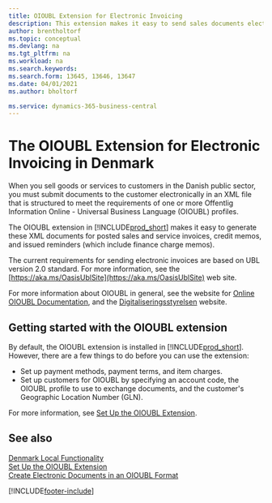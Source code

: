 ```yaml
---
title: OIOUBL Extension for Electronic Invoicing
description: This extension makes it easy to send sales documents electronically to customers in the Danish public sector in the OIOUBL format.
author: brentholtorf
ms.topic: conceptual
ms.devlang: na
ms.tgt_pltfrm: na
ms.workload: na
ms.search.keywords: 
ms.search.form: 13645, 13646, 13647
ms.date: 04/01/2021
ms.author: bholtorf

ms.service: dynamics-365-business-central
---
```

# The OIOUBL Extension for Electronic Invoicing in Denmark

When you sell goods or services to customers in the Danish public sector, you must submit documents to the customer electronically in an XML file that is structured to meet the requirements of one or more Offentlig Information Online - Universal Business Language (OIOUBL) profiles.  

The OIOUBL extension in [!INCLUDE[prod_short](../../includes/prod_short.md)] makes it easy to generate these XML documents for posted sales and service invoices, credit memos, and issued reminders (which include finance charge memos).  

The current requirements for sending electronic invoices are based on UBL version 2.0 standard. For more information, see the [https://aka.ms/OasisUblSite](https://aka.ms/OasisUblSite) web site.

For more information about OIOUBL in general, see the website for [Online OIOUBL Documentation](http://www.oioubl.info/classes/da/index.html), and the [Digitaliseringsstyrelsen](https://digst.dk/) website.  

## Getting started with the OIOUBL extension

By default, the OIOUBL extension is installed in [!INCLUDE[prod_short](../../includes/prod_short.md)]. However, there are a few things to do before you can use the extension:

* Set up payment methods, payment terms, and item charges.
* Set up customers for OIOUBL by specifying an account code, the OIOUBL profile to use to exchange documents, and the customer's Geographic Location Number (GLN).

For more information, see [Set Up the OIOUBL Extension](how-to-set-up-oioubl.md).  

## See also

[Denmark Local Functionality](denmark-local-functionality.md)  
[Set Up the OIOUBL Extension](how-to-set-up-oioubl.md)  
[Create Electronic Documents in an OIOUBL Format](how-to-create-electronic-documents-by-using-oioubl.md)  

[!INCLUDE[footer-include](../../includes/footer-banner.md)]
